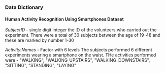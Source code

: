 ### Data Dictionary
#### Human Activity Recognition Using Smartphones Dataset

_SubjectID_ - single digit integer
the ID of the volunteers who carried out the experiment. There were a total of 30 subjects between the age of 19-48 and these are marked by number 1-30

_Activity.Names_ - Factor with 6 levels
The subjects performed 6 different experiments wearing a smartphone on the waist.
THe activities performed were - "WALKING", "WALKING_UPSTAIRS",  "WALKING_DOWNSTAIRS", "SITTING", "STANDING",      "LAYING"


